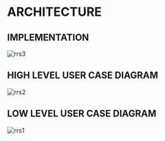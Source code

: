 # ARCHITECTURE

## IMPLEMENTATION

![rrs3](https://user-images.githubusercontent.com/101825270/159976097-d382900b-efef-4042-9faa-cb07f54551ac.jpeg)

## HIGH LEVEL USER CASE DIAGRAM

![rrs2](https://user-images.githubusercontent.com/101825270/159976079-c2f267ae-632d-47ac-b2fd-68468d748540.jpg)

## LOW LEVEL USER CASE DIAGRAM
![rrs1](https://user-images.githubusercontent.com/101825270/159976047-8efa207e-f3f2-4681-aa53-19aa124c6a23.jpeg)


